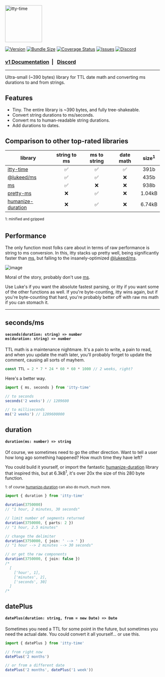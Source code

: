 <br />

<p>
<a href="https://itty.dev/itty-time" target="_blank">
  <img src="https://github.com/kwhitley/itty-time/assets/865416/e45b9e04-a442-43b1-9961-59d62c62e88a" alt="itty-time" height="120" />
</a>
</p>

[![Version](https://img.shields.io/npm/v/itty-time.svg?style=flat-square)](https://npmjs.com/package/itty-time)
[![Bundle Size](https://deno.bundlejs.com/?q=itty-time&badge&badge-style=flat-square)](https://deno.bundlejs.com/?q=itty-time)
[![Coverage Status](https://img.shields.io/coveralls/github/kwhitley/itty-time?style=flat-square)](https://coveralls.io/github/kwhitley/itty-time)
[![Issues](https://img.shields.io/github/issues/kwhitley/itty-time?style=flat-square)](https://coveralls.io/github/kwhitley/itty-time)
[![Discord](https://img.shields.io/discord/832353585802903572?label=Discord&logo=Discord&style=flat-square&logoColor=fff)](https://discord.gg/53vyrZAu9u)

###  [v1 Documentation](https://itty.dev/itty-time) &nbsp;| &nbsp; [Discord](https://discord.gg/53vyrZAu9u)

---

Ultra-small (~390 bytes) library for TTL date math and converting ms durations to and from strings.

## Features

- Tiny. The entire library is ~390 bytes, and fully tree-shakeable.
- Convert string durations to ms/seconds.
- Convert ms to human-readable string durations.
- Add durations to dates.

## Comparison to other top-rated libraries
| library | string to ms | ms to string | date math | size<sup>1</sup>
| --- | :-: | :-: | :-: | :-: |
| [itty-time](https://www.npmjs.com/package/itty-time) | ✅ | ✅ | ✅ | 391b |
| [@lukeed/ms](https://www.npmjs.com/package/@lukeed/ms) | ✅ | ✅ | ❌ | 435b |
| [ms](https://www.npmjs.com/package/ms) | ✅ | ❌ | ❌ | 938b |
| [pretty-ms](https://www.npmjs.com/package/pretty-ms) | ❌ | ✅ | ❌ | 1.04kB |
| [humanize-duration](https://www.npmjs.com/package/humanize-duration) | ❌ | ✅ | ❌ | 6.74kB |

<sup>1: minified and gzipped</sup> &nbsp;

## Performance

The only function most folks care about in terms of raw performance is string to ms conversion.  In this, itty stacks up pretty well, being significantly faster than [ms](https://www.npmjs.com/package/ms), but falling to the insanely-optimized [@lukeed/ms](https://www.npmjs.com/package/@lukeed/ms).

![image](https://github.com/kwhitley/itty-time/assets/865416/71170005-7962-4bc8-9a66-f4ad5713e545)

Moral of the story, probably don't use [ms](https://www.npmjs.com/package/ms).

Use Luke's if you want the absolute fastest parsing, or itty if you want some of the other functions as well.  If you're byte-counting, itty wins again, but if you're byte-counting that hard, you're probably better off with raw ms math if you can stomach it.


---

## seconds/ms
<h4>
  <code>seconds(duration: string) => number</code><br />
  <code>ms(duration: string) => number</code><br />
</h4>

TTL math is a maintenance nightmare. It's a pain to write, a pain to read, and when you update the math later, you'll probably forget to update the comment, causing all sorts of mayhem.

```ts
const TTL = 2 * 7 * 24 * 60 * 60 * 1000 // 2 weeks, right?
```

Here's a better way.

```ts
import { ms, seconds } from 'itty-time'

// to seconds
seconds('2 weeks') // 1209600

// to milliseconds
ms('2 weeks') // 1209600000
```

## duration
<h4>
  <code>duration(ms: number) => string</code>
</h4>

Of course, we sometimes need to go the other direction.  Want to tell a user how long ago something happened?  How much time they have left?

You could build it yourself, or import the fantastic [humanize-duration](https://www.npmjs.com/package/humanize-duration) library that inspired this, but at 6.3kB<sup>1</sup>, it's over 20x the size of this 280 byte function.

<sup>1: of course [humanize-duration](https://www.npmjs.com/package/humanize-duration) can also do much, much more.</sup>

```ts
import { duration } from 'itty-time'

duration(3750000)
// "1 hour, 2 minutes, 30 seconds"

// limit number of segments returned
duration(3750000, { parts: 2 })
// "1 hour, 2.5 minutes"

// change the delimiter
duration(3750000, { join: ' --> ' })
// "1 hour --> 2 minutes --> 30 seconds"

// or get the raw components
duration(3750000, { join: false })
/*
  [
    ['hour', 1],
    ['minutes', 2],
    ['seconds', 30]
  ]
/*
```

## datePlus
<h4>
  <code>datePlus(duration: string, from = new Date) => Date</code>
</h4>

Sometimes you need a TTL for some point in the future, but sometimes you need the actual date.  You could convert it all yourself... or use this.

```js
import { datePlus } from 'itty-time'

// from right now
datePlus('2 months')

// or from a different date
datePlus('2 months', datePlus('1 week'))
```
